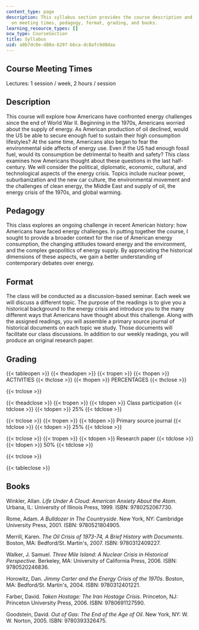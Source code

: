 ```yaml
---
content_type: page
description: This syllabus section provides the course description and information
  on meeting times, pedagogy, format, grading, and books.
learning_resource_types: []
ocw_type: CourseSection
title: Syllabus
uid: a0b7dc0e-d80a-6297-bbca-dc8afc9d0daa
---
```


Course Meeting Times
--------------------

Lectures: 1 session / week, 2 hours / session

Description
-----------

This course will explore how Americans have confronted energy challenges since the end of World War II. Beginning in the 1970s, Americans worried about the supply of energy. As American production of oil declined, would the US be able to secure enough fuel to sustain their high consumption lifestyles? At the same time, Americans also began to fear the environmental side affects of energy use. Even if the US had enough fossil fuel, would its consumption be detrimental to health and safety? This class examines how Americans thought about these questions in the last half-century. We will consider the political, diplomatic, economic, cultural, and technological aspects of the energy crisis. Topics include nuclear power, suburbanization and the new car culture, the environmental movement and the challenges of clean energy, the Middle East and supply of oil, the energy crisis of the 1970s, and global warming.

Pedagogy
--------

This class explores an ongoing challenge in recent American history: how Americans have faced energy challenges. In putting together the course, I sought to provide a broader context for the rise of American energy consumption, the changing attitudes toward energy and the environment, and the complex geopolitics of energy supply. By appreciating the historical dimensions of these aspects, we gain a better understanding of contemporary debates over energy.

Format
------

The class will be conducted as a discussion-based seminar. Each week we will discuss a different topic. The purpose of the readings is to give you a historical background to the energy crisis and introduce you to the many different ways that Americans have thought about this challenge. Along with the assigned readings, you will assemble a primary source journal of historical documents on each topic we study. Those documents will facilitate our class discussions. In addition to our weekly readings, you will produce an original research paper.

Grading
-------

{{< tableopen >}}
{{< theadopen >}}
{{< tropen >}}
{{< thopen >}}
ACTIVITIES
{{< thclose >}}
{{< thopen >}}
PERCENTAGES
{{< thclose >}}

{{< trclose >}}

{{< theadclose >}}
{{< tropen >}}
{{< tdopen >}}
Class participation
{{< tdclose >}}
{{< tdopen >}}
25%
{{< tdclose >}}

{{< trclose >}}
{{< tropen >}}
{{< tdopen >}}
Primary source journal
{{< tdclose >}}
{{< tdopen >}}
25%
{{< tdclose >}}

{{< trclose >}}
{{< tropen >}}
{{< tdopen >}}
Research paper
{{< tdclose >}}
{{< tdopen >}}
50%
{{< tdclose >}}

{{< trclose >}}

{{< tableclose >}}

Books
-----

Winkler, Allan. _Life Under A Cloud: American Anxiety About the Atom_. Urbana, IL: University of Illinois Press, 1999. ISBN: 9780252067730.

Rome, Adam. _A Bulldozer in The Countryside_. New York, NY: Cambridge University Press, 2001. ISBN: 9780521804905.

Merrill, Karen. _The Oil Crisis of 1973-74, A Brief History with Documents_. Boston, MA: Bedford/St. Martin's, 2007. ISBN: 9780312409227.

Walker, J. Samuel. _Three Mile Island: A Nuclear Crisis in Historical Perspective_. Berkeley, MA: University of California Press, 2006. ISBN: 9780520246836.

Horowitz, Dan. _Jimmy Carter and the Energy Crisis of the 1970s_. Boston, MA: Bedford/St. Martin's, 2004. ISBN: 9780312401221.

Farber, David. _Taken Hostage: The Iran Hostage Crisis_. Princeton, NJ: Princeton University Press, 2006. ISBN: 9780691127590.

Goodstein, David. _Out of Gas: The End of the Age of Oil_. New York, NY: W. W. Norton, 2005. ISBN: 9780393326475.